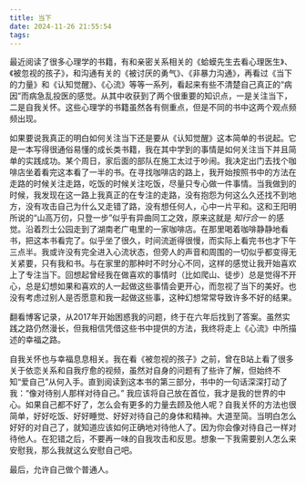 ```yaml
---
title: 当下
date: 2024-11-26 21:55:54
tags: 
---
```


最近阅读了很多心理学的书籍，有和亲密关系相关的《蛤蟆先生去看心理医生》、《被忽视的孩子》，和沟通有关的《被讨厌的勇气》、《非暴力沟通》，再看过《当下的力量》和《认知觉醒》、《心流》等等一系列，看起来有些不清楚自己真正的“病因”而病急乱投医的感觉。从其中收获到了两个很重要的知识点，一是关注当下，二是自我关怀。这些心理学的书籍虽然各有侧重点，但是不同的书中这两个观点频频出现。

如果要说我真正的明白如何关注当下还是要从《认知觉醒》这本简单的书说起。它是一本写得很通俗易懂的成长类书籍，我在其中学到的事情是如何关注当下并且简单的实践成功。某个周日，家后面的部队在施工太过于吵闹。我决定出门去找个咖啡店坐着看完这本看了一半的书。在寻找咖啡店的路上，我开始按照书中的方法在走路的时候关注走路，吃饭的时候关注吃饭，尽量只专心做一件事情。当我做到的时候，我发现在这一路上我真正的在专注的走路，没有抱怨为何这么久还找不到地方，没有攻击自己为什么又走错了路，没有想任何人，心中一片平和。这和王阳明所说的“山高万仞，只登一步”似乎有异曲同工之效，原来这就是 _知行合一_ 的感觉。沿着烈士公园走到了湖南老广电里的一家咖啡店。在那里喝着咖啡静静地看书，把这本书看完了。似乎坐了很久，时间流逝得很慢，而实际上看完书也才下午三点半。我或许没有完全进入心流状态，但旁人的声音和周围的一切似乎都变得无关紧要，只有我和书。与在家里的那种时不时分心不同，这样的感觉让我开始喜欢上了专注当下。回想起曾经我在做喜欢的事情时（比如爬山、徒步）总是觉得不开心，总是幻想如果和喜欢的人一起做这些事情会更开心，而忽视了当下的美好。也没有考虑过别人是否愿意和我一起做这些事，这种幻想常常导致许多不好的结果。

翻看博客记录，从2017年开始困惑我的问题，终于在六年后找到了答案。虽然实践之路仍然漫长，但我相信凭借这些书中提供的方法，我终将走上《心流》中所描述的幸福之路。

自我关怀也与幸福息息相关。我在看《被忽视的孩子》之前，曾在B站上看了很多关于依恋关系和自我疗愈的视频，虽然对自身的问题有了些许了解，但始终不知“爱自己”从何入手。直到阅读到这本书的第三部分，书中的一句话深深打动了我：“像对待别人那样对待自己。” 我应该将自己放在首位，我才是我的世界的中心。如果自己都不好了，怎么会有更多的力量去顾及他人呢？自我关怀的方法也很简单，好好吃饭、好好睡觉、好好对待自己的身体和精神。大道至简。当明白怎么好好的对自己了，就知道应该如何正确地对待他人了。因为你会像对待自己一样对待他人。在犯错之后，不要再一味的自我攻击和反思。想象一下我需要别人怎么来安慰我，那么我就这么安慰自己吧。

最后，允许自己做个普通人。



